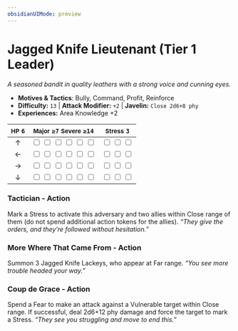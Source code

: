 ```yaml
---
obsidianUIMode: preview
---
```

# Jagged Knife Lieutenant (Tier 1 Leader)

*A seasoned bandit in quality leathers with a strong voice and cunning eyes.*

- **Motives & Tactics**: Bully, Command, Profit, Reinforce
- **Difficulty:** `13` | **Attack Modifier:** `+2` | **Javelin:** `Close 2d6+8 phy`
- **Experiences:** Area Knowledge +2

| <small>HP</small> `6` | <small>Major</small> `≥7` <small>Severe</small> `≥14` | <small>Stress</small> `3` |
|:-:|:-:|:-:|
| ↑ |  <input type="checkbox" unchecked id="b585c260"> <input type="checkbox" unchecked id="86b6d0c2"> <input type="checkbox" unchecked id="154d3851"> <input type="checkbox" unchecked id="96c0dcb8"> <input type="checkbox" unchecked id="b0344921"> <input type="checkbox" unchecked id="84e48eb0"> |  <input type="checkbox" unchecked id="1b9d79e2"> <input type="checkbox" unchecked id="5eed5962"> <input type="checkbox" unchecked id="d3344472"> |
| ← |  <input type="checkbox" unchecked id="d03980b1"> <input type="checkbox" unchecked id="bbbd4477"> <input type="checkbox" unchecked id="c6f87fa9"> <input type="checkbox" unchecked id="2079b0bf"> <input type="checkbox" unchecked id="20a6268f"> <input type="checkbox" unchecked id="e6d7e30e"> |  <input type="checkbox" unchecked id="8ff4acd4"> <input type="checkbox" unchecked id="0ef3ecd9"> <input type="checkbox" unchecked id="e335869f"> |
| → |  <input type="checkbox" unchecked id="63e59a32"> <input type="checkbox" unchecked id="9106fa90"> <input type="checkbox" unchecked id="6491481d"> <input type="checkbox" unchecked id="f86b1936"> <input type="checkbox" unchecked id="5df547f2"> <input type="checkbox" unchecked id="49252c84"> |  <input type="checkbox" unchecked id="f3bfd34c"> <input type="checkbox" unchecked id="89658da3"> <input type="checkbox" unchecked id="ba7ddd49"> |
| ↓ |  <input type="checkbox" unchecked id="223124e3"> <input type="checkbox" unchecked id="6d988d15"> <input type="checkbox" unchecked id="d2e6cdff"> <input type="checkbox" unchecked id="b174ae49"> <input type="checkbox" unchecked id="5bbe13e2"> <input type="checkbox" unchecked id="6f44d7a7"> |  <input type="checkbox" unchecked id="78484825"> <input type="checkbox" unchecked id="14cf68ad"> <input type="checkbox" unchecked id="543ecdb2"> |

### Tactician - Action

Mark a Stress to activate this adversary and two allies within Close range of them (do not spend additional action tokens for the allies). *“They give the orders, and they’re followed without hesitation.”*

### More Where That Came From - Action

Summon 3 Jagged Knife Lackeys, who appear at Far range. *“You see more trouble headed your way.”*

### Coup de Grace - Action

Spend a Fear to make an attack against a Vulnerable target within Close range. If successful, deal 2d6+12 phy damage and force the target to mark a Stress. *“They see you struggling and move to end this.”*
